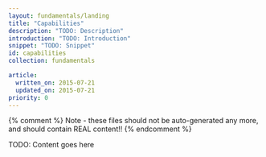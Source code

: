 ```yaml
---
layout: fundamentals/landing
title: "Capabilities"
description: "TODO: Description"
introduction: "TODO: Introduction"
snippet: "TODO: Snippet"
id: capabilities
collection: fundamentals

article:
  written_on: 2015-07-21
  updated_on: 2015-07-21
priority: 0
---
```


{% comment %}
Note - these files should not be auto-generated any more, and should contain
REAL content!!
{% endcomment %}

TODO: Content goes here

